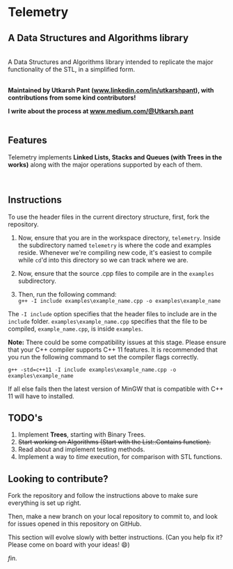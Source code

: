 # Telemetry

## A Data Structures and Algorithms library

<br>
A Data Structures and Algorithms library intended to replicate the major functionality of the STL, in a simplified form. 
<br><br>

**Maintained by Utkarsh Pant (www.linkedin.com/in/utkarshpant), with contributions from some kind contributors!**

**I write about the process at www.medium.com/@Utkarsh.pant**
<br><br>

## Features

Telemetry implements **Linked Lists, Stacks and Queues (with Trees in the works)** along with the major operations supported by each of them. 

<br>

## Instructions

To use the header files in the current directory structure, first, fork the repository.

1. Now, ensure that you are in the workspace directory, `telemetry`. Inside the subdirectory named `telemetry` is where the code and examples reside. Whenever we're compiling new code, it's easiest to compile while `cd`'d into this directory so we can track where we are.

2. Now, ensure that the source .cpp files to compile are in the `examples` subdirectory. 

3. Then, run the following command: <br> `g++ -I include examples\example_name.cpp -o examples\example_name`

The `-I include` option specifies that the header files to include are in the `include` folder. `examples\example_name.cpp` specifies that the file to be compiled, `example_name.cpp`, is inside `examples`. 

**Note:**
There could be some compatibility issues at this stage. Please ensure that your C++ compiler supports C++ 11 features. It is recommended that you run the following command to set the compiler flags correctly.

`g++ -std=c++11 -I include examples\example_name.cpp -o examples\example_name`

If all else fails then the latest version of MinGW that is compatible with C++ 11 will have to installed. 

## TODO's

1. Implement **Trees**, starting with Binary Trees.
2. ~~Start working on Algorithms (Start with the List::Contains function).~~
3. Read about and implement testing methods. 
4. Implement a way to _time_ execution, for comparison with STL functions.

## Looking to contribute?

Fork the repository and follow the instructions above to make sure everything is set up right.

Then, make a new branch on your local repository to commit to, and look for issues opened in this repository on GitHub.

This section will evolve slowly with better instructions. (Can you help fix it? Please come on board with your ideas! 😄)

_fin._
